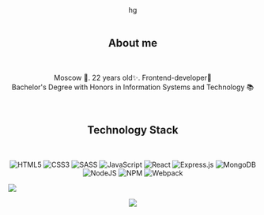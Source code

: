 <!-- <img align="right" alt="Coding" width="100%" src="./banner/banner.png"> -->
 <!-- <img align="center" alt="banner" width="100%" src="./banner/japan-scenery.gif">-->
<!--<img align="center" alt="banner" width="100%" src="./banner/xhrYwDs.gif">-->
<!--<img align="center" alt="banner" width="100%" src="./banner/lennart-butz-ukiyo2.gif">-->
<div align="center" width="100%" style="background-image: url("./banner/lennart-butz-ukiyo2.gif")">hg</div>
<br>
<h2 align="center">About me</h2>
<br>
<p align="center">
  Moscow 📍. 22 years old✨. Frontend-developer👾
  <br>
  Bachelor's Degree with Honors in Information Systems and Technology 📚
  <br>
  
</p>
<br>
<h2 align="center">Technology Stack</h2>
<br>
<div align="center">
  
![HTML5](https://img.shields.io/badge/html5-%23E34F26.svg?style=for-the-badge&logo=html5&logoColor=white)
![CSS3](https://img.shields.io/badge/css3-%231572B6.svg?style=for-the-badge&logo=css3&logoColor=white)
![SASS](https://img.shields.io/badge/SASS-hotpink.svg?style=for-the-badge&logo=SASS&logoColor=white)
![JavaScript](https://img.shields.io/badge/javascript-%23323330.svg?style=for-the-badge&logo=javascript&logoColor=%23F7DF1E)
![React](https://img.shields.io/badge/react-%2320232a.svg?style=for-the-badge&logo=react&logoColor=%2361DAFB)
![Express.js](https://img.shields.io/badge/express.js-%23404d59.svg?style=for-the-badge&logo=express&logoColor=%2361DAFB)
![MongoDB](https://img.shields.io/badge/MongoDB-%234ea94b.svg?style=for-the-badge&logo=mongodb&logoColor=white)
![NodeJS](https://img.shields.io/badge/node.js-6DA55F?style=for-the-badge&logo=node.js&logoColor=white)
![NPM](https://img.shields.io/badge/NPM-%23CB3837.svg?style=for-the-badge&logo=npm&logoColor=white)
![Webpack](https://img.shields.io/badge/webpack-%238DD6F9.svg?style=for-the-badge&logo=webpack&logoColor=black)
</div>

![](https://komarev.com/ghpvc/?username=Celtiss)

<div align="center">

  ![](https://github-profile-summary-cards.vercel.app/api/cards/profile-details?username=Celtiss&theme=solarized_dark)
</div>

<!--
**Celtiss/Celtiss** is a ✨ _special_ ✨ repository because its `README.md` (this file) appears on your GitHub profile.

Here are some ideas to get you started:

- 🔭 I’m currently working on ...
- 🌱 I’m currently learning ...
- 👯 I’m looking to collaborate on ...
- 🤔 I’m looking for help with ...
- 💬 Ask me about ...
- 📫 How to reach me: ...
- 😄 Pronouns: ...
- ⚡ Fun fact: ...
-->
